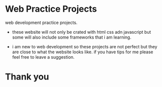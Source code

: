 # Web Practice Projects

web development practice projects.

-   these website will not only be crated with html css adn javascript but some will also include some frameworks that i am learning.

-   i am new to web development so these projects are not perfect but they are close to what the website looks like. if you have tips for me please feel free to leave a suggestion.

# Thank you
